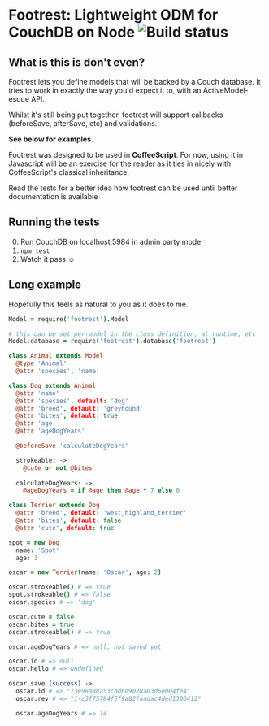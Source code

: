Footrest: Lightweight ODM for CouchDB on Node ![Build status](https://secure.travis-ci.org/brianewing/footrest.png)
========

What is this is don't even?
---------------------------

Footrest lets you define models that will be backed by a Couch database.
It tries to work in exactly the way you'd expect it to, with an ActiveModel-esque API.

Whilst it's still being put together, footrest will support callbacks (beforeSave, afterSave, etc) and validations.

**See below for examples.**

Footrest was designed to be used in **CoffeeScript**.
For now, using it in Javascript will be an exercise for the reader as it ties in nicely with CoffeeScript's classical inheritance.

Read the tests for a better idea how footrest can be used until better documentation is available

Running the tests
------------

0. Run CouchDB on localhost:5984 in admin party mode
0. `npm test`
0. Watch it pass ☺

Long example
------------

Hopefully this feels as natural to you as it does to me.

```coffeescript
Model = require('footrest').Model

# this can be set per-model in the class definition, at runtime, etc
Model.database = require('footrest').database('footrest')

class Animal extends Model
  @type 'Animal'
  @attr 'species', 'name'

class Dog extends Animal
  @attr 'name'
  @attr 'species', default: 'dog'
  @attr 'breed', default: 'greyhound'
  @attr 'bites', default: true
  @attr 'age'
  @attr 'ageDogYears'

  @beforeSave 'calculateDogYears'

  strokeable: ->
    @cute or not @bites
  
  calculateDogYears: ->
    @ageDogYears = if @age then @age * 7 else 0

class Terrier extends Dog
  @attr 'breed', default: 'west_highland_terrier'
  @attr 'bites', default: false
  @attr 'cute', default: true

spot = new Dog
  name: 'Spot'
  age: 3

oscar = new Terrier(name: 'Oscar', age: 2)

oscar.strokeable() # => true
spot.strokeable() # => false
oscar.species # => 'dog'

oscar.cute = false
oscar.bites = true
oscar.strokeable() # => true

oscar.ageDogYears # => null, not saved yet

oscar.id # => null
oscar.hello # => undefined

oscar.save (success) ->
  oscar.id # => "73e98a88a53cbd6d9028a03d6e004fe4"
  oscar.rev # => "1-c3f75784f5f9a82faadac4ded1306412"

  oscar.ageDogYears # => 14
```